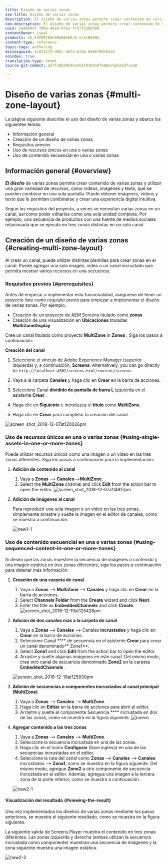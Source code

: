 ```yaml
---
title: Diseño de varias zonas
seo-title: Diseño de varias zonas
description: El diseño de varias zonas permite crear contenido de varias zonas y utilizar una gran variedad de recursos, como vídeos, imágenes y texto, que se pueden combinar en una sola pantalla. Siga esta página para obtener más información.
seo-description: El diseño de varias zonas permite crear contenido de varias zonas y utilizar una gran variedad de recursos, como vídeos, imágenes y texto, que se pueden combinar en una sola pantalla. Siga esta página para obtener más información.
uuid: 2ad689ef-700a-4eed-b5e2-fc57f2288388
contentOwner: jsyal
products: SG_EXPERIENCEMANAGER/6.5/SCREENS
content-type: reference
topic-tags: authoring
discoiquuid: 4c073172-d93c-4b73-87ab-0b08789193a3
noindex: true
translation-type: tm+mt
source-git-commit: ad7f18b99b45ed51f0393a0f608a75e5a5dfca30

---
```



# Diseño de varias zonas {#multi-zone-layout}

La página siguiente describe el uso del diseño de varias zonas y abarca los siguientes temas:

* Información general
* Creación de un diseño de varias zonas
* Requisitos previos
* Uso de recursos únicos en una o varias zonas
* Uso de contenido secuencial en una o varias zonas

## Información general {#overview}

***El diseño*** de varias zonas permite crear contenido de varias zonas y utilizar una gran variedad de recursos, como vídeos, imágenes y texto, que se pueden combinar en una sola pantalla. Puede obtener imágenes, vídeos y texto que le permitan combinarse y crear una experiencia digital intuitiva.

Según los requisitos del proyecto, a veces se necesitan varias zonas en un canal, así como poder editarlas como una sola unidad completa. Por ejemplo, una secuencia de productos con una fuente de medios sociales relacionada que se ejecuta en tres zonas distintas en un solo canal.

## Creación de un diseño de varias zonas {#creating-multi-zone-layout}

Al crear un canal, puede utilizar distintas plantillas para crear zonas en el canal. Puede agregar una sola imagen, vídeo o un canal incrustado que permita mostrar varios recursos en una secuencia.

### Requisitos previos {#prerequisites}

Antes de empezar a implementar esta funcionalidad, asegúrese de tener un proyecto listo como requisito previo para empezar a implementar el diseño de varias zonas. Por ejemplo,

* Creación de un proyecto de AEM Screens titulado como **zonas**
* Creación de una visualización en **Ubicaciones** tituladas **MultiZoneDisplay**

Cree un canal titulado como proyecto **MultiZone** in **Zones** . Siga los pasos a continuación:

**Creación del canal**

1. Seleccione el vínculo de Adobe Experience Manager (superior izquierda) y, a continuación, **Screens**. Alternatively, you can ﻿go directly to: `http://localhost:4502/screens.html/content/screens`.
1. Vaya a la carpeta **Canales** y haga clic en **Crear** en la barra de acciones.

1. Seleccione Canal **dividido de pantalla de barra L** izquierda en el asistente **Crear** .

1. Haga clic en **Siguiente** e introduzca el **título** como **MultiZone**.

1. Haga clic en **Crear** para completar la creación del canal.

![screen_shot_2018-12-07at120026pm](assets/screen_shot_2018-12-07at120026pm.png)

### Uso de recursos únicos en una o varias zonas {#using-single-assets-in-one-or-more-zones}

Puede utilizar recursos únicos como una imagen o un vídeo en las tres zonas diferentes. Siga los pasos a continuación para la implementación:

1. **Adición de contenido al canal**

   1. Vaya a **Zonas** —&gt; **Canales**—&gt;**MultiZone**.
   1. Select the **MultiZone** channel and click **Edit** from the action bar to open the editor.
   ![screen_shot_2018-12-07at14917pm](assets/screen_shot_2018-12-07at14917pm.png)

1. **Adición de imágenes al canal**

   Para reproducir una sola imagen o un vídeo en las tres zonas, simplemente arrastre y suelte la imagen en el editor de canales, como se muestra a continuación.

   ![new1-1](assets/new1-1.gif)

### Uso de contenido secuencial en una o varias zonas {#using-sequenced-content-in-one-or-more-zones}

Si desea que las zonas muestren la secuencia de imágenes o contenido y una imagen estática en tres zonas diferentes, siga los pasos a continuación para obtener más información.

1. **Creación de una carpeta de canal**

   1. Vaya a **Zonas** —&gt; **MultiZone** —&gt; **Canales** y haga clic en **Crear** en la barra de acciones.
   1. Select **Channels Folder** from the **Create** wizard and click **Next**.
   1. Enter the title as **EmbeddedChannels** and click **Create**.
   ![screen_shot_2018-12-19at125428pm](assets/screen_shot_2018-12-19at125428pm.png)

1. **Adición de dos canales más a la carpeta de canal**

   1. Vaya a **Zonas** —&gt; **Canales** —&gt; Canales **incrustados** y haga clic en **Crear** en la barra de acciones.
   1. Seleccione Canal **** de secuencia en el asistente **Crear** para crear un canal denominado** Zone1**.
   1. Select **Zone1** and click **Edit** from the action bar to open the editor.
   1. Arrastre y suelte algunas imágenes en este canal.
   Del mismo modo, cree otro canal de secuencia denominado **Zone2** en la carpeta **EmbeddedChannels** .

   ![screen_shot_2018-12-19at125930pm](assets/screen_shot_2018-12-19at125930pm.png)

1. **Adición de secuencias o componentes incrustados al canal principal (MultiZone)**

   1. Vaya a **Zonas** —&gt; **Canales** —&gt; **MultiZone**.
   1. Haga clic en **Editar** en la barra de acciones para abrir el editor.
   1. Arrastre y suelte el componente Secuencia **** incrustada en dos de las zonas, como se muestra en la figura siguiente.
   ![nuevo](assets/new.gif)

1. **Agregar contenido a las tres zonas**

   1. Vaya a **Zonas** —&gt; **Canales** —&gt; **MultiZone**.
   1. Seleccione la secuencia incrustada en una de las zonas.
   1. Haga clic en el icono **Configurar** (llave inglesa) en una de las secuencias incrustadas en el editor.
   1. Seleccione la ruta del canal como **Zonas** —&gt; **Canales** —&gt; **Canales** incrustados —&gt; **Zona1**, como se muestra en la figura siguiente.
   Del mismo modo, agregue **Zone2** a otro componente de secuencia incrustada en el editor. Además, agregue una imagen a la tercera zona de la parte inferior, como se muestra a continuación.

   ![new2-1](assets/new2-1.gif)

#### Visualización del resultado {#viewing-the-result}

Una vez implementados los diseños de varias zonas mediante los pasos anteriores, se muestra el siguiente resultado, como se muestra en la figura siguiente.

La siguiente salida de Screens Player muestra el contenido en tres zonas diferentes. Las zonas izquierda y derecha (ambas utilizan la secuencia incrustada como componente) muestran una secuencia de imágenes y la zona siguiente muestra una imagen estática.

![new2-2](assets/new2-2.gif)

